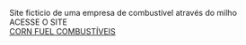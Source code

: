 Site ficticio de uma empresa de combustível através do milho
<br>
ACESSE O SITE
<br>
<a href="https://corn-fuel.netlify.app/" target="_blank">CORN FUEL COMBUSTÍVEIS</a>
